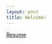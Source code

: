 ```yaml
---
layout: post
title: Welcome!
---
```

[Resume](https://github.com/CelinaAC7/CelinaAC7.github.io/blob/master/resume.pdf)



